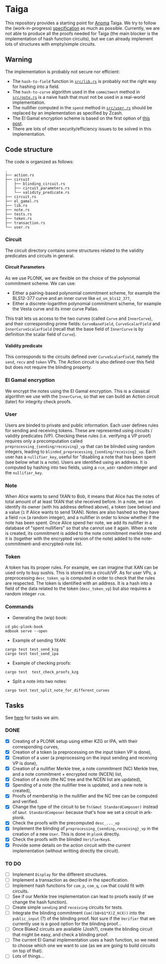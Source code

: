 # Taiga

This repository provides a starting point for
[Anoma](https://anoma.network/) Taiga.
We try to follow the (work-in-progress) [specification](https://hackmd.io/IV6AZgoRQWC91D4Z4AG6jQ?view) as much as possible.
Currently, we are not able to produce all the proofs needed for Taiga (the main blocker is the implementation of hash function circuits), but we can already implement lots of structures with empty/simple circuits.

## Warning
The implementation is probably not secure nor efficient:
* The `hash-to-field` function in [`src/lib.rs`](https://github.com/heliaxdev/taiga/blob/main/src/lib.rs) is probably not the right way for hashing into a field.
* The `hash-to-curve` algorithm used in the `commitment` method in [`src/note.rs`](https://github.com/heliaxdev/taiga/blob/main/src/note.rs) is a naive hash that must not be used in a real-world implementation.
* The nullifier computed in the `spend` method in [`src/user.rs`](https://github.com/heliaxdev/taiga/blob/main/src/user.rs) should be replaced by an implementation as specified by Zcash.
* The El Gamal encryption scheme is based on the first option of [this post](https://crypto.stackexchange.com/questions/14955/mapping-of-message-onto-elliptic-curve-and-reverse-it?rq=1).
* There are lots of other security/efficiency issues to be solved in this implementation.

## Code structure
The code is organized as follows:
```
.
├── action.rs
├── circuit
│   ├── blinding_circuit.rs
│   ├── circuit_parameters.rs
│   └── validity_predicate.rs
├── circuit.rs
├── el_gamal.rs
├── lib.rs
├── note.rs
├── tests.rs
├── token.rs
├── transaction.rs
└── user.rs
```

### Circuit
The circuit directory contains some structures related to the validity predicates and circuits in general.

#### Circuit Parameters
As we use PLONK, we are flexible on the choice of the polynomial commitment scheme. We can use:
* Either a pairing-based polynomial commitment scheme, for example the BLS12-377 curve and an inner curve like `ed_on_bls12_377`,
* Either a discrete-logarithm polynomial commitment scheme, for example the Vesta curve and its inner curve Pallas.

This trait lets us access to the two curves (called `Curve` and `InnerCurve`), and their corresponding prime fields: `CurveBaseField`, `CurveScalarField` and `InnerCurveScalarField` (recall that the base field of `InnerCurve` is by definition the scalar field of `Curve`).

#### Validity predicate
This corresponds to the circuits defined over `CurveScalarField`, namely the `send`, `recv` and `token` VPs. The Action circuit is also defined over this field but does not require the blinding property.

### El Gamal encryption
We encrypt the notes using the El Gamal encryption. This is a classical algorithm we use with the `InnerCurve`, so that we can build an Action circuit (later) for integrity check proofs.
    
### User

Users are binded to private and public information. Each user defines rules for sending and receiving tokens. These are represented using circuits / validity predicates (VP). Checking these rules (i.e. verifying a VP proof) requires only a precomputation called `preprocessing_{sending/receiving}_vp` that can be blinded using random integers, leading to `blinded_preprocessing_{sending/receiving}_vp`. Each user has a `nullifier_key`, useful for "disabling a note that has been spent (see below what is a note). Users are identified using an address. It is computed by hashing into two fields, using a `rcm_addr` random integer and the `nullifier_key`.

### Note

When Alice wants to send 1XAN to Bob, it means that Alice has the notes of total amount of at least 1XAN that she received before. In a note, we can identify its owner (with his address defined above), a token (see below) and a value (`1` if Alice wants to send 1XAN). Notes are also hashed so they have a field `rcm` (a random integer), and a nullifier in order to know whether if the note has been spent. Once Alice spend her note, we add its nullifier in a database of "spent nullifiers" so that she cannot use it again. When a note is created, its commitment is added to the note commitment merkle tree and it is (together with the encrypted version of the note) added to the note-commitment-and-encrypted-note list.

### Token

A token has its proper rules. For example, we can imagine that XAN can be used only to buy sushis. This is stored into a circuit/VP. As for user VPs, a preprocessing `desc_token_vp` is computed in order to check that the rules are respected. The token is identified with an address. It is a hash into a field of the data related to the token (`desc_token_vp`) but also requires a random integer `rcm`.

### Commands
* Generating the (wip) book:
```
cd pbc-plonk-book
mdbook serve --open
```
* Example of sending 1XAN:
```
cargo test test_send_kzg
cargo test test_send_ipa
```
* Example of checking proofs:
```
cargo test  test_check_proofs_kzg
```
* Split a note into two notes:
```
cargo test test_split_note_for_different_curves
```

## Tasks

See [here](https://hackmd.io/@yulia/pbc_toy) for tasks we aim.

### DONE

* [x] Creating of a PLONK setup using either KZG or IPA, with their corresponding curves,
* [x] Creation of a token (a preprocessing on the input token VP is done),
* [x] Creation of a user (a preprocessing on the input sending and receiving VP is done),
* [x] Creation of a nullifier Merkle tree, a note commitment (NC) Merkle tree, and a note commitment + encrypted note (NCEN) list,
* [x] Creation of a note (the NC tree and the NCEN list are updated),
* [x] Spending of a note (the nullifier tree is updated, and a new note is created),
* [x] Proofs of membership in the nullifier and the NC tree can be computed and verified.
* [x] Change the type of the circuit to be `fn(&mut StandardComposer)` instead of `&mut StandardComposer` because that's how we set a circuit in ark-plonk.
* [x] Check the proofs with the precomputed `desc_..._vp`
* [x] Implement the blinding of `preprocessing_{sending,receiving}_vp`
      in the creation of a new `User`. This is done in `plonk` directly.
* [x] Check the proofs with the blinded `VerifierKey`s.
* [x] Provide some details on the action circuit with the current implementation (without writting directly the circuit).

### TO DO

* [ ] Implement `Display` for the different structures.
* [ ] Implement a transaction as decribed in the specification.
* [ ] Implement hash functions for `com_p`, `com_q`, `com` that could fit with circuits.
* [ ] See if our Merkle tree implementation can lead to proofs easily (if we change the hash function).
* [ ] Create simple `sending` and `receiving` circuits for tests.
* [ ] Integrate the blinding commitment `Com((b0+b1*X)Z_H(X))` into the `public_input` (?) of the blinding proof. Not sure if the `Verifier` that we currently use is a good option for the blinding proof...
* [ ] Once Blake2 circuits are available (Josh?), create the blinding circuit that might be easy, and check a blinding proof.
* [ ] The current El Gamal implementation uses a hash function, so we need to choose which one we want to use (as we are going to build circuits on top of that).
* [ ] Lots of things...

